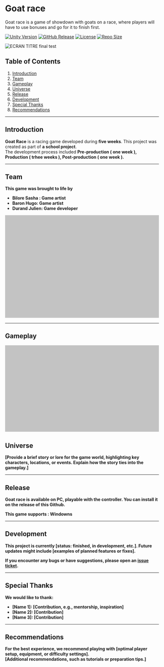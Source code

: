 
# Goat race
Goat race is a game of showdown with goats on a race, where players will have to use bonuses and go for it to finish first.

[![Unity Version](https://img.shields.io/badge/Unity-2022.3.47-blue?style=flat&logo=unity)](https://unity.com/)
[![GitHub Release](https://img.shields.io/github/v/release/Ecole-des-Nouvelles-Images/Unity-Template)](https://github.com/Ecole-des-Nouvelles-Images/Unity-Template/releases)
[![License](https://img.shields.io/github/license/Ecole-des-Nouvelles-Images/Unity-Template)](https://github.com/Ecole-des-Nouvelles-Images/Unity-Template/blob/main/LICENSE)
[![Repo Size](https://img.shields.io/github/repo-size/Ecole-des-Nouvelles-Images/Unity-Template?color=lightgrey)](https://github.com/Ecole-des-Nouvelles-Images/Unity-Template)

![ECRAN TITRE final test](https://github.com/user-attachments/assets/577dec62-48df-4fd3-abe5-449e4cf4df28)

## Table of Contents
1. [Introduction](#introduction)
2. [Team](#team)
3. [Gameplay](#gameplay)
4. [Universe](#universe)
5. [Release](#release)
6. [Development](#development)
7. [Special Thanks](#special-thanks)
8. [Recommendations](#recommendations)

---

## Introduction
**Goat Race** is a racing game developed during **five weeks**.  This project was created as part of **a school project**.  
The development process included <b>Pre-production<b> ( one week ), <b>Production<b> ( trhee weeks ), <b>Post-production<b> ( one week ).

---

## Team
This game was brought to life by

- <b>Bilore Sasha<b> : Game artist
- <b>Baron Hugo<b>: Game artist
- <b>Durand Julien<b>: Game developer

![Team](https://github.com/Ecole-des-Nouvelles-Images/Unity-Template/blob/main/MetaData/team-photo.png)

---

## Gameplay

![Gameplay Screenshot](https://github.com/Ecole-des-Nouvelles-Images/Unity-Template/blob/main/MetaData/gameplay-screenshot.png)

## Universe
[Provide a brief story or lore for the game world, highlighting key characters, locations, or events. Explain how the story ties into the gameplay.]

---

## Release
Goat race is available on PC, playable with the controller. You can install it on the release of this Github.

This game supports : <b>Windowns<b>

---

## Development
This project is currently **[status: finished, in development, etc.]**. Future updates might include **[examples of planned features or fixes]**.  

If you encounter any bugs or have suggestions, please open an **[issue ticket](https://github.com/Ecole-des-Nouvelles-Images/Unity-Template/issues/new)**.

---

## Special Thanks
We would like to thank:
- **[Name 1]**: [Contribution, e.g., mentorship, inspiration]
- **[Name 2]**: [Contribution]
- **[Name 3]**: [Contribution]

---

## Recommendations
For the best experience, we recommend playing with **[optimal player setup, equipment, or difficulty settings]**.  
[Additional recommendations, such as tutorials or preparation tips.]
